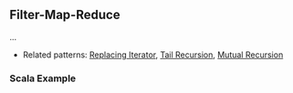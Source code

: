## Filter-Map-Reduce
...
 - Related patterns: [Replacing Iterator](), [Tail Recursion](), [Mutual Recursion]()

### Scala Example
